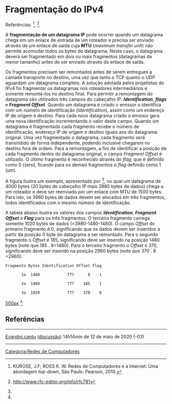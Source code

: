 # Fragmentação do IPv4

Referências: [^1], [^2].

A **fragmentação de um datagrama IP** pode ocorrer quando um datagrama chega em um enlace de entrada de um roteador e precisa ser enviado através de um enlace de saída cuja **MTU** (*maximum transfer unit*) não permite acomodar todos os bytes do datagrama. Neste caso, o datagrama deverá ser fragmentado em dois ou mais fragmentos (datagramas de menor tamanho) antes de ser enviado através do enlace de saída.

Os fragmentos precisam ser remontados antes de serem entregues a camada transporte no destino, uma vez que tanto o TCP quanto o UDP aguardam um datagrama completo. A solução adotada pelos projetistas do IPv4 foi fragmentar os datagramas nos roteadores intermediários e somente remontá-los no destino final. Para permitir a remontagem do datagrama são utilizados três campos do cabeçalho IP: ***Identification***, ***flags*** e ***Fragment Offset***. Quando um datagrama é criado o emissor o identifica com um número de identificação (*Identification*), assim como um endereço IP de origem e destino. Para cada novo datagrama criado o emissor gera uma nova identificação incrementando o valor deste campo. Quando um datagrama é fragmentado cada fragmento recebe o número de identificação, endereço IP de origem e destino iguais aos do datagrama original. Uma vez fragmentado o datagrama, cada fragmento será transmitido de forma independente, podendo inclusive chegarem no destino fora de ordem. Para a remontagem, a fim de identificar a posição de cada fragmento dentro do datagrama original, o campo *Fragment Offset* é utilizado. O último fragmento é reconhecido através do *flag*, que é definido como 0 (zero), ficando para os demais fragmentos o *flag* definido como 1 (um).

A figura ilustra um exemplo, apresentado por [^3], no qual um datagrama de 4000 bytes (20 bytes de cabeçalho IP mais 3980 bytes de dados) chega a um roteador e deve ser reenviado por um enlace com MTU de 1500 bytes. Para isto, os 3980 bytes de dados devem ser alocados em três fragmentos, todos identificados com o mesmo número de identificação.

A tabela abaixo ilustra os valores dos campos ***Identification***, ***Fragment Offset*** e ***Flag*** para os três fragmentos. O terceiro fragmento carrega somente 1020 bytes de dados (=3980-1480-1480). O campo *Offset* do primeiro fragmento é 0, significando que os dados devem ser inseridos a partir da posição 0 byte do datagrama a ser remontado. Para o segundo fragmento o *Offset* é 185, significando deve ser inserido na posição 1480 bytes (note que 185 . 8=1480). Para o terceiro fragmento o *Offset* é 370, significando deve ser inserido na posição 2960 bytes (note que 370 . 8 =2960).

`Fragmento Bytes Identification Offset Flag`  
`       1o  1480            777      0    1  `  
`       2o  1480            777    185    1  `  
`       3o  1020            777    370    0`

<a href="Arquivo:Fragmentacao.gif" class="wikilink" title="500px">500px</a> [^4]

## Referências

<references />

------------------------------------------------------------------------

<a href="Usuário:Evandro.cantu" class="wikilink" title="Evandro.cantu">Evandro.cantu</a> (<a href="Usuário_Discussão:Evandro.cantu" class="wikilink" title="discussão">discussão</a>) 14h14min de 12 de maio de 2020 (-03)

------------------------------------------------------------------------

<a href="Categoria:Redes_de_Computadores" class="wikilink" title="Categoria:Redes de Computadores">Categoria:Redes de Computadores</a>

[^1]: KUROSE, J.F; ROSS K. W. Redes de Computadores e a Internet: Uma abordagem *top-down*, São Paulo: Pearson, 2010.

[^2]: <http://www.rfc-editor.org/info/rfc791>

[^3]:

[^4]:
